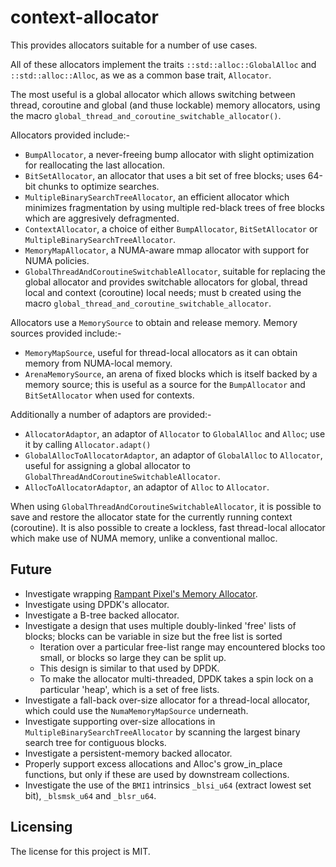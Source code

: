 # context-allocator

This provides allocators suitable for a number of use cases.

All of these allocators implement the traits `::std::alloc::GlobalAlloc` and `::std::alloc::Alloc`, as we as a common base trait, `Allocator`.

The most useful is a global allocator which allows switching between thread, coroutine and global (and thuse lockable) memory allocators, using the macro `global_thread_and_coroutine_switchable_allocator()`.

Allocators provided include:-

* `BumpAllocator`, a never-freeing bump allocator with slight optimization for reallocating the last allocation.
* `BitSetAllocator`, an allocator that uses a bit set of free blocks; uses 64-bit chunks to optimize searches.
* `MultipleBinarySearchTreeAllocator`, an efficient allocator which minimizes fragmentation by using multiple red-black trees of free blocks which are aggresively defragmented.
* `ContextAllocator`, a choice of either `BumpAllocator`, `BitSetAllocator` or `MultipleBinarySearchTreeAllocator`.
* `MemoryMapAllocator`, a NUMA-aware mmap allocator with support for NUMA policies.
* `GlobalThreadAndCoroutineSwitchableAllocator`, suitable for replacing the global allocator and provides switchable allocators for global, thread local and context (coroutine) local needs; must b created using the macro `global_thread_and_coroutine_switchable_allocator`.

Allocators use a `MemorySource` to obtain and release memory.
Memory sources provided include:-

* `MemoryMapSource`, useful for thread-local allocators as it can obtain memory from NUMA-local memory.
* `ArenaMemorySource`, an arena of fixed blocks which is itself backed by a memory source; this is useful as a source for the `BumpAllocator` and `BitSetAllocator` when used for contexts.

Additionally a number of adaptors are provided:-

* `AllocatorAdaptor`, an adaptor of `Allocator` to `GlobalAlloc` and `Alloc`; use it by calling `Allocator.adapt()`
* `GlobalAllocToAllocatorAdaptor`, an adaptor of `GlobalAlloc` to `Allocator`, useful for assigning a global allocator to `GlobalThreadAndCoroutineSwitchableAllocator`.
* `AllocToAllocatorAdaptor`, an adaptor of `Alloc` to `Allocator`.

When using `GlobalThreadAndCoroutineSwitchableAllocator`, it is possible to save and restore the allocator state for the currently running context (coroutine).
It is also possible to create a lockless, fast thread-local allocator which make use of NUMA memory, unlike a conventional malloc.


## Future

* Investigate wrapping [Rampant Pixel's Memory Allocator](https://github.com/rampantpixels/rpmalloc).
* Investigate using DPDK's allocator.
* Investigate a B-tree backed allocator.
* Investigate a design that uses multiple doubly-linked 'free' lists of blocks; blocks can be variable in size but the free list is sorted
	* Iteration over a particular free-list range may encountered blocks too small, or blocks so large they can be split up.
	* This design is similar to that used by DPDK.
	* To make the allocator multi-threaded, DPDK takes a spin lock on a particular 'heap', which is a set of free lists.
* Investigate a fall-back over-size allocator for a thread-local allocator, which could use the `NumaMemoryMapSource` underneath.
* Investigate supporting over-size allocations in `MultipleBinarySearchTreeAllocator` by scanning the largest binary search tree for contiguous blocks.
* Investigate a persistent-memory backed allocator.
* Properly support excess allocations and Alloc's grow_in_place functions, but only if these are used by downstream collections.
* Investigate the use of the `BMI1` intrinsics `_blsi_u64` (extract lowest set bit), `_blsmsk_u64` and `_blsr_u64`.


## Licensing

The license for this project is MIT.
